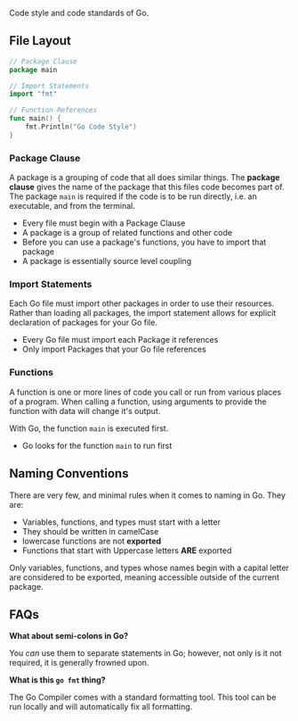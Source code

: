 Code style and code standards of Go.

## File Layout
```go
// Package Clause
package main

// Import Statements
import "fmt"

// Function References
func main() {
    fmt.Println("Go Code Style")
}
```

### Package Clause

A package is a grouping of code that all does similar things. The **package clause** gives the name of the package that this files code becomes part of. The package `main` is required if the code is to be run directly, i.e. an executable, and from the terminal.

* Every file must begin with a Package Clause
* A package is a group of related functions and other code
* Before you can use a package's functions, you have to import that package
* A package is essentially source level coupling

### Import Statements

Each Go file must import other packages in order to use their resources. Rather than loading all packages, the import statement allows for explicit declaration of packages for your Go file.

* Every Go file must import each Package it references
* Only import Packages that your Go file references

### Functions

A function is one or more lines of code you call or run from various places of a program. When calling a function, using arguments to provide the function with data will change it's output.

With Go, the function `main` is executed first.

* Go looks for the function `main` to run first


## Naming Conventions

There are very few, and minimal rules when it comes to naming in Go. They are:
* Variables, functions, and types must start with a letter
* They should be written in camelCase
* lowercase functions are not **exported**
* Functions that start with Uppercase letters **ARE** exported

Only variables, functions, and types whose names begin with a capital letter are considered to be exported, meaning accessible outside of the current package.

## FAQs

**What about semi-colons in Go?**

You _can_ use them to separate statements in Go; however, not only is it not required, it is generally frowned upon.

**What is this `go fmt` thing?**

The Go Compiler comes with a standard formatting tool. This tool can be run locally and will automatically fix all formatting.